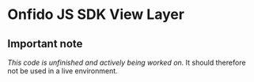 # Onfido JS SDK View Layer

## Important note

*This code is unfinished and actively being worked on.* It should therefore not be used in a live environment.
